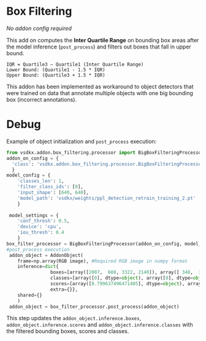 # Box Filtering

*No addon config required*

This add on computes the **Inter Quartile Range** on bounding box areas after the model inference (`post_process`) 
and filters out boxes that fall in upper bound.

```
IQR = Quartile3 – Quartile1 (Inter Quartile Range)
Lower Bound: (Quartile1 - 1.5 * IQR)
Upper Bound: (Quartile3 + 1.5 * IQR)
```

This addon has been implemented as workaround to object detectors that were trained on data that annotate multiple objects with one big bounding box (incorrect annotations). 

# Debug
Example of object initialization and `post_process` execution:
```python
from vsdkx.addon.box_filtering.processor import BigBoxFilteringProcessor
addon_on_config = {
  'class': 'vsdkx.addon.box_filtering.processor.BigBoxFilteringProcessor'
  }
model_config = {
    'classes_len': 1, 
    'filter_class_ids': [0], 
    'input_shape': [640, 640], 
    'model_path': 'vsdkx/weights/ppl_detection_retrain_training_2.pt'
    }
    
 model_settings = {
    'conf_thresh': 0.5, 
    'device': 'cpu', 
    'iou_thresh': 0.4
    }
box_filter_processor = BigBoxFilteringProcessor(addon_on_config, model_settings, model_config)
#post_process execution 
 addon_object = AddonObject(
    frame=np.array(RGB image), #Required RGB image in numpy format
    inference=dict{
                boxes=[array([2007,  608, 3322, 2140]), array([ 348,  348, 2190, 2145])], 
                classes=[array([0], dtype=object), array([0], dtype=object)], 
                scores=[array([0.799637496471405], dtype=object), array([0.6711544394493103], dtype=object)], 
                extra={}}, 
    shared={}
    )
 addon_object = box_filter_processor.post_process(addon_object)
 ```
This step updates the `addon_object.inference.boxes`, `addon_object.inference.scores` and `addon_object.inference.classes` with the filtered bounding boxes, scores and classes. 

 
